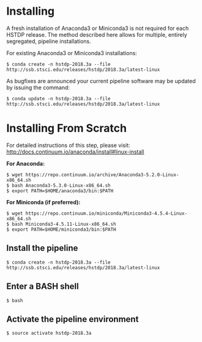 # Installing

A fresh installation of Anaconda3 or Miniconda3 is not required for each HSTDP release. The method described here allows for multiple, entirely segregated, pipeline installations.

For existing Anaconda3 or Miniconda3 installations:

```
$ conda create -n hstdp-2018.3a --file http://ssb.stsci.edu/releases/hstdp/2018.3a/latest-linux
```

As bugfixes are announced your current pipeline software may be updated by issuing the command:

```
$ conda update -n hstdp-2018.3a --file http://ssb.stsci.edu/releases/hstdp/2018.3a/latest-linux
```

# Installing From Scratch

For detailed instructions of this step, please visit: http://docs.continuum.io/anaconda/install#linux-install

**For Anaconda:**

```
$ wget https://repo.continuum.io/archive/Anaconda3-5.2.0-Linux-x86_64.sh
$ bash Anaconda3-5.3.0-Linux-x86_64.sh
$ export PATH=$HOME/anaconda3/bin:$PATH
```

**For Miniconda (if preferred):**

```
$ wget https://repo.continuum.io/miniconda/Miniconda3-4.5.4-Linux-x86_64.sh
$ bash Miniconda3-4.5.11-Linux-x86_64.sh
$ export PATH=$HOME/miniconda3/bin:$PATH
```

## Install the pipeline

```
$ conda create -n hstdp-2018.3a --file http://ssb.stsci.edu/releases/hstdp/2018.3a/latest-linux
```

## Enter a BASH shell

```
$ bash
```

## Activate the pipeline environment

```
$ source activate hstdp-2018.3a
```
